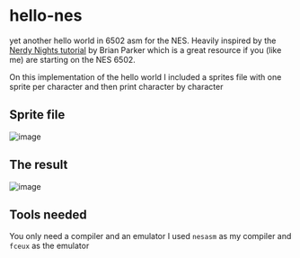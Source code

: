 # hello-nes

yet another hello world in 6502 asm for the NES. Heavily inspired by the [Nerdy Nights tutorial](https://nerdy-nights.nes.science/) by Brian Parker which is a great resource if you (like me) are starting on the NES 6502.

On this implementation of the hello world I included a sprites file with one sprite per character and then print character by character

## Sprite file

![image](https://github.com/user-attachments/assets/26e13a22-a58e-489e-84b9-55615b1114f5)

## The result

![image](https://github.com/user-attachments/assets/83dc48f8-c17c-4ae1-99a3-d647d5ba4166)


## Tools needed

You only need a compiler and an emulator I used `nesasm` as my compiler and `fceux` as the emulator
